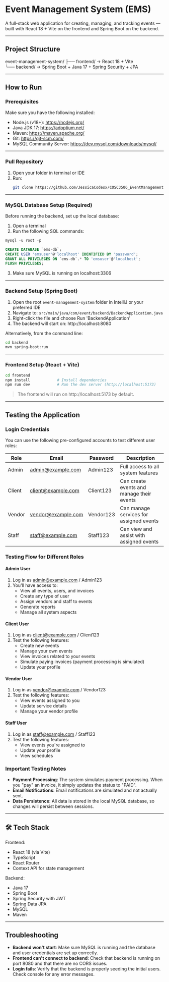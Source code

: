 # Event Management System (EMS)

A full-stack web application for creating, managing, and tracking events — built with React 18 + Vite on the frontend and Spring Boot on the backend.

---

## Project Structure

event-management-system/
├── frontend/    → React 18 + Vite  
└── backend/     → Spring Boot + Java 17 + Spring Security + JPA

---

## How to Run

### Prerequisites

Make sure you have the following installed:

- Node.js (v18+): https://nodejs.org/
- Java JDK 17: https://adoptium.net/
- Maven: https://maven.apache.org/
- Git: https://git-scm.com/
- MySQL Community Server: https://dev.mysql.com/downloads/mysql/

---

### Pull Repository
1. Open your folder in terminal or IDE
2. Run:
   ```bash
   git clone https://github.com/JessicaCodesx/COSC3506_EventManagementSystem.git
   ```

---

### MySQL Database Setup (Required)

Before running the backend, set up the local database:

1. Open a terminal 
2. Run the following SQL commands:

```sql
mysql -u root -p

CREATE DATABASE `ems-db`;  
CREATE USER 'emsuser'@'localhost' IDENTIFIED BY 'password';  
GRANT ALL PRIVILEGES ON `ems-db`.* TO 'emsuser'@'localhost';  
FLUSH PRIVILEGES;
```

3. Make sure MySQL is running on localhost:3306

---

### Backend Setup (Spring Boot)

1. Open the root `event-management-system` folder in IntelliJ or your preferred IDE
2. Navigate to: `src/main/java/com/event/backend/BackendApplication.java`
3. Right-click the file and choose Run 'BackendApplication'
4. The backend will start on: http://localhost:8080

Alternatively, from the command line:
```bash
cd backend
mvn spring-boot:run
```

---

### Frontend Setup (React + Vite)

```bash
cd frontend  
npm install            # Install dependencies  
npm run dev            # Run the dev server (http://localhost:5173)
```

> The frontend will run on http://localhost:5173 by default.

---

## Testing the Application

### Login Credentials

You can use the following pre-configured accounts to test different user roles:

| Role  | Email             | Password  | Description                               |
|-------|-------------------|-----------|-------------------------------------------|
| Admin | admin@example.com | Admin123  | Full access to all system features        |
| Client| client@example.com| Client123 | Can create events and manage their events |
| Vendor| vendor@example.com| Vendor123 | Can manage services for assigned events   |
| Staff | staff@example.com | Staff123  | Can view and assist with assigned events  |

### Testing Flow for Different Roles

#### Admin User
1. Log in as admin@example.com / Admin123
2. You'll have access to:
   - View all events, users, and invoices
   - Create any type of user
   - Assign vendors and staff to events
   - Generate reports
   - Manage all system aspects

#### Client User
1. Log in as client@example.com / Client123
2. Test the following features:
   - Create new events
   - Manage your own events
   - View invoices related to your events
   - Simulate paying invoices (payment processing is simulated)
   - Update your profile

#### Vendor User
1. Log in as vendor@example.com / Vendor123
2. Test the following features:
   - View events assigned to you
   - Update service details
   - Manage your vendor profile

#### Staff User
1. Log in as staff@example.com / Staff123
2. Test the following features:
   - View events you're assigned to
   - Update your profile
   - View schedules

### Important Testing Notes

- **Payment Processing**: The system simulates payment processing. When you "pay" an invoice, it simply updates the status to "PAID".
- **Email Notifications**: Email notifications are simulated and not actually sent.
- **Data Persistence**: All data is stored in the local MySQL database, so changes will persist between sessions.

---

## 🛠 Tech Stack

Frontend:
- React 18 (via Vite)
- TypeScript
- React Router
- Context API for state management

Backend:
- Java 17
- Spring Boot
- Spring Security with JWT
- Spring Data JPA
- MySQL
- Maven

---

## Troubleshooting

- **Backend won't start**: Make sure MySQL is running and the database and user credentials are set up correctly.
- **Frontend can't connect to backend**: Check that backend is running on port 8080 and that there are no CORS issues.
- **Login fails**: Verify that the backend is properly seeding the initial users. Check console for any error messages.
